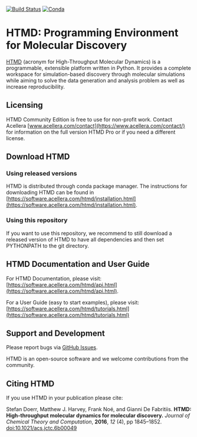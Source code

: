 [![Build Status](https://dev.azure.com/stefdoerr/htmd/_apis/build/status/Acellera.htmd?branchName=master)](https://dev.azure.com/stefdoerr/htmd/_build/latest?definitionId=3&branchName=master)
[![Conda](https://anaconda.org/acellera/htmd/badges/version.svg)](https://anaconda.org/acellera/HTMD)

<!---[![Build status](https://ci.appveyor.com/api/projects/status/m1bxrop34b2qw68x/branch/master?svg=true)](https://ci.appveyor.com/project/acelleraci/htmd/branch/master)--->

# HTMD: Programming Environment for Molecular Discovery

[HTMD](https://www.htmd.org) (acronym for High-Throughput Molecular Dynamics) is a programmable, extensible platform
written in Python. It provides a complete workspace for simulation-based discovery through molecular simulations while
aiming to solve the data generation and analysis problem as well as increase reproducibility.

## Licensing

HTMD Community Edition is free to use for non-profit work. Contact Acellera
[www.acellera.com/contact](https://www.acellera.com/contact/) for information on the full version HTMD Pro or if you need a different license.

## Download HTMD

### Using released versions

HTMD is distributed through conda package manager. The instructions for downloading HTMD can be found in
[https://software.acellera.com/htmd/installation.html](https://software.acellera.com/htmd/installation.html).

### Using this repository

If you want to use this repository, we recommend to still download a released version of HTMD to have all dependencies
and then set PYTHONPATH to the git directory.

## HTMD Documentation and User Guide

For HTMD Documentation, please visit:
[https://software.acellera.com/htmd/api.html](https://software.acellera.com/htmd/api.html).

For a User Guide (easy to start examples), please visit:
[https://software.acellera.com/htmd/tutorials.html](https://software.acellera.com/htmd/tutorials.html)

## Support and Development

Please report bugs via [GitHub Issues](https://github.org/acellera/htmd/issues).

HTMD is an open-source software and we welcome contributions from the community.

## Citing HTMD

If you use HTMD in your publication please cite:

Stefan Doerr, Matthew J. Harvey, Frank Noé, and Gianni De Fabritiis.
**HTMD: High-throughput molecular dynamics for molecular discovery.**
_Journal of Chemical Theory and Computation_, **2016**, _12_ (4), pp 1845–1852.
[doi:10.1021/acs.jctc.6b00049](http://pubs.acs.org/doi/abs/10.1021/acs.jctc.6b00049)
